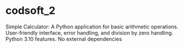 # codsoft_2
Simple Calculator: A Python application for basic arithmetic operations. User-friendly interface, error handling, and division by zero handling. Python 3.10 features. No external dependencies
